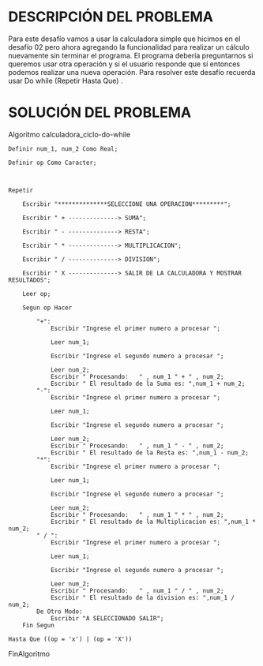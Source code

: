 # DESCRIPCIÓN DEL PROBLEMA

Para este desafío vamos a usar la calculadora simple que hicimos en el desafío 02 pero ahora agregando la funcionalidad para realizar un cálculo nuevamente sin terminar el programa. El programa debería preguntarnos si queremos usar otra operación y si el usuario responde que sí entonces podemos realizar una nueva operación. Para resolver este desafío recuerda usar Do while (Repetir Hasta Que) .

# SOLUCIÓN DEL PROBLEMA

Algoritmo calculadora_ciclo-do-while
	
	Definir num_1, num_2 Como Real;
	
	Definir op Como Caracter;
	
	
	
	Repetir
		
		Escribir "**************SELECCIONE UNA OPERACION*********";
		
		Escribir " + --------------> SUMA";
		
		Escribir " - --------------> RESTA";
		
		Escribir " * --------------> MULTIPLICACION";
		
		Escribir " / --------------> DIVISION";
		
		Escribir " X --------------> SALIR DE LA CALCULADORA Y MOSTRAR RESULTADOS";
		
		Leer op;
		
		Segun op Hacer
			
			"+":
				Escribir "Ingrese el primer numero a procesar ";
				
				Leer num_1;
				
				Escribir "Ingrese el segundo numero a procesar ";
				
				Leer num_2;
				Escribir " Procesando:   " , num_1 " + " , num_2;
				Escribir " El resultado de la Suma es: ",num_1 + num_2;
			"-":
				Escribir "Ingrese el primer numero a procesar ";
				
				Leer num_1;
				
				Escribir "Ingrese el segundo numero a procesar ";
				
				Leer num_2;
				Escribir " Procesando:   " , num_1 " - " , num_2;
				Escribir " El resultado de la Resta es: ",num_1 - num_2;
			"*":
				Escribir "Ingrese el primer numero a procesar ";
				
				Leer num_1;
				
				Escribir "Ingrese el segundo numero a procesar ";
				
				Leer num_2;
				Escribir " Procesando:   " , num_1 " * " , num_2;
				Escribir " El resultado de la Multiplicacion es: ",num_1 * num_2;
			" / ":
				Escribir "Ingrese el primer numero a procesar ";
				
				Leer num_1;
				
				Escribir "Ingrese el segundo numero a procesar ";
				
				Leer num_2;
				Escribir " Procesando:   " , num_1 " / " , num_2;
				Escribir " El resultado de la division es: ",num_1 / num_2;
			De Otro Modo:
				Escribir "A SELECCIONADO SALIR";
		Fin Segun 
	
	Hasta Que ((op = 'x') | (op = 'X'))
FinAlgoritmo